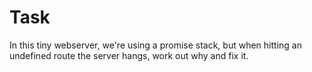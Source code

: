 # Task

In this tiny webserver, we're using a promise stack, but when hitting an undefined route the server hangs, work out why and fix it.
